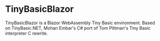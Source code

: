 # TinyBasicBlazor

TinyBasicBlazor is a Blazor WebAssembly Tiny Basic environment.
Based on TinyBasic.NET, Mohan Embar's C# port of Tom Pittman's Tiny Basic interpreter C rewrite.
